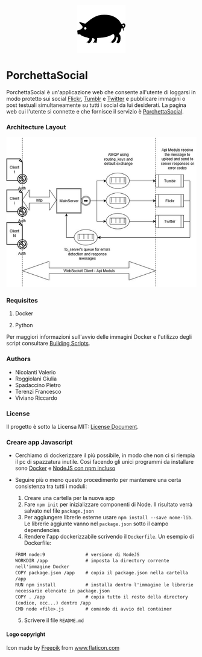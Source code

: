  <p align="center">
  <img src="https://raw.githubusercontent.com/MrSpadala/PorchettaSocial/master/MainServer/res/porchetta_logo.png" alt="logo">
</p>

# PorchettaSocial
PorchettaSocial è un'applicazione web che consente all'utente di loggarsi in modo protetto sui social <a href="https://github.com/MrSpadala/PorchettaSocial/tree/master/Flickr">Flickr</a>, <a href="https://github.com/MrSpadala/PorchettaSocial/tree/master/Tumblr">Tumblr</a> e <a href="https://github.com/MrSpadala/PorchettaSocial/tree/master/Twitter">Twitter</a> e pubblicare immagini o post testuali simultaneamente su tutti i social da lui desiderati. 
La pagina web cui l'utente si connette e che fornisce il servizio è <a href="https://github.com/MrSpadala/PorchettaSocial/blob/master/MainServer/res/porchetta_website.html">PorchettaSocial</a>.

### Architecture Layout

<p align="center">
   <img src="https://raw.githubusercontent.com/MrSpadala/PorchettaSocial/master/Diagram.jpg" alt="Architectur image">
</p>

### Requisites

1. Docker

2. Python

Per maggiori informazioni sull'avvio delle immagini Docker e l'utilizzo degli script consultare <a href="https://github.com/MrSpadala/PorchettaSocial/tree/master/scripts">Building Scripts</a>.

### Authors

- Nicolanti Valerio
- Roggiolani Giulia
- Spadaccino Pietro
- Terenzi Francesco
- Viviano Riccardo

### License

Il progetto è sotto la Licensa MIT: <a href="https://github.com/MrSpadala/PorchettaSocial/blob/master/LICENSE">License Document</a>.

### Creare app Javascript
 - Cerchiamo di dockerizzare il più possibile, in modo che non ci si riempia il pc di spazzatura inutile. Così facendo gli unici programmi da installare sono [Docker](https://docs.docker.com/engine/installation/) e [NodeJS con npm incluso](https://nodejs.org/en/download/)
 
  - Seguire più o meno questo procedimento per mantenere una certa consistenza tra tutti i moduli:
    1. Creare una cartella per la nuova app
    2. Fare `npm init` per inizializzare componenti di Node. Il risultato verrà salvato nel file `package.json`
    3. Per aggiungere librerie esterne usare `npm install --save nome-lib`. Le librerie aggiunte vanno nel 
    `package.json` sotto il campo dependencies
    4. Rendere l'app dockerizzabile scrivendo il `Dockerfile`. Un esempio di Dockerfile:
      ```
      FROM node:9               # versione di NodeJS
      WORKDIR /app              # imposta la directory corrente nell'immagine Docker
      COPY package.json /app    # copia il package.json nella cartella /app
      RUN npm install           # installa dentro l'immagine le librerie necessarie elencate in package.json
      COPY . /app               # copia tutto il resto della directory (codice, ecc...) dentro /app
      CMD node <file>.js        # comando di avvio del container
      ```
    5. Scrivere il file `README.md` 
      
#### Logo copyright
Icon made by [Freepik](https://www.freepik.com/) from www.flaticon.com
